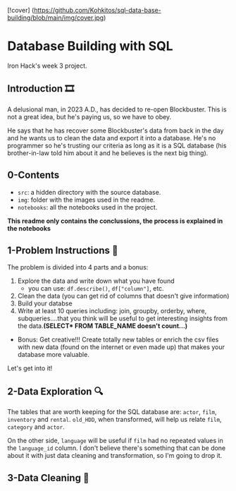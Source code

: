 [!cover] (https://github.com/Kohkitos/sql-data-base-building/blob/main/img/cover.jpg)

# Database Building with SQL

Iron Hack's week 3 project.

## Introduction 🎞

A delusional man, in 2023 A.D., has decided to re-open Blockbuster. This is not a great idea, but he's paying us, so we have to obey.

He says that he has recover some Blockbuster's data from back in the day and he wants us to clean the data and export it into a database. He's no programmer so he's trusting our criteria as long as it is a SQL database (his brother-in-law told him about it and he believes is the next big thing).


## 0-Contents

+ `src`: a hidden directory with the source database.
+ `img`: folder with the images used in the readme.
+ `notebooks`: all the notebooks used in the project.

**This readme only contains the conclussions, the process is explained in the notebooks**

## 1-Problem Instructions 📝

The problem is divided into 4 parts and a bonus:

1. Explore the data and write down what you have found
   - you can use: `df.describe()`, `df["column"]`, etc.
1. Clean the data (you can get rid of columns that doesn't give information)
1. Build your databse
1. Write at least 10 queries including: join, groupby, orderby, where, subqueries….that you think will be useful to get interesting insights from the data.**(SELECT* FROM TABLE_NAME doesn't count...)**
+ Bonus: Get creative!!! Create totally new tables or enrich the csv files with new data (found on the internet or even made up) that makes your database more valuable.

Let's get into it!

## 2-Data Exploration 🔍

The tables that are worth keeping for the SQL database are: `actor`, `film`, `inventory` and `rental`. `old_HDD`, when transformed, will help us relate `film`, `category` and `actor`.

On the other side, `language` will be useful if `film` had no repeated values in the `language_id` column. I don't believe there's something that can be done about it with just data cleaning and transformation, so I'm going to drop it.

## 3-Data Cleaning 🧹